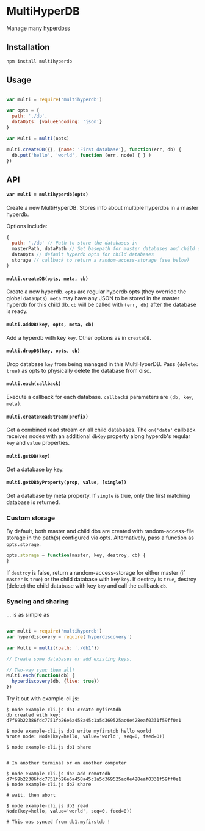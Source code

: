 # MultiHyperDB

Manage many [hyperdbs](https://github.com/mafintosh/hyperdb)s

## Installation

`npm install multihyperdb`

## Usage

```js

var multi = require('multihyperdb')

var opts = {
  path: './db',
  dataOpts: {valueEncoding: 'json'}
}

var Multi = multi(opts)

multi.createDB({}, {name: 'First database'}, function(err, db) {
  db.put('hello', 'world', function (err, node) { } )
})

```

## API

#### `var multi = multihyperdb(opts)`

Create a new MultiHyperDB. Stores info about multiple hyperdbs in a master hyperdb.

Options include:

```js
{
  path: './db' // Path to store the databases in
  masterPath, dataPath // Set basepath for master databases and child databases manually
  dataOpts // default hyperdb opts for child databases
  storage // callback to return a random-access-storage (see below)
}
```

#### `multi.createDB(opts, meta, cb)`

Create a new hyperdb. `opts` are regular hyperdb opts (they override the global `dataOpts`). `meta` may have any JSON to be stored in the master hyperdb for this child db. `cb` will be called with `(err, db)` after the database is ready.

#### `multi.addDB(key, opts, meta, cb)`

Add a hyperdb with key `key`. Other options as in `createDB`.

#### `multi.dropDB(key, opts, cb)`

Drop database `key` from being managed in this MultiHyperDB. Pass `{delete: true}` as opts to physically delete the database from disc.

#### `multi.each(callback)`

Execute a callback for each database. `callback`s parameters are `(db, key, meta)`.

#### `multi.createReadStream(prefix)`

Get a combined read stream on all child databases. The `on('data'` callback receives nodes with an additional `dbKey` property along hyperdb's regular `key` and `value` properties.

#### `multi.getDB(key)`

Get a database by key.

#### `multi.getDBbyProperty(prop, value, [single])`

Get a database by meta property. If `single` is true, only the first matching database is returned.

### Custom storage 

By default, both master and child dbs are created with random-access-file storage in the path(s) configured via opts. Alternatively, pass a function as `opts.storage`.

```js
opts.storage = function(master, key, destroy, cb) {
}
```
If `destroy` is false, return a random-access-storage for either master (if `master` is `true`) or the child database with key `key`. If destroy is `true`, destroy (delete) the child database with key `key` and call the callback `cb`.

### Syncing and sharing

... is as simple as

```js

var multi = require('multihyperdb')
var hyperdiscovery = require('hyperdiscovery')

var Multi = multi({path: './db1'})

// Create some databases or add existing keys.

// Two-way sync them all!
Multi.each(function(db) {
  hyperdiscovery(db, {live: true})
})
```

Try it out with example-cli.js:

```
$ node example-cli.js db1 create myfirstdb
db created with key: d7f69b22386fdc7751fb26e6a458a45c1a5d369525ac0e428eaf0331f59ff0e1

$ node example-cli.js db1 write myfirstdb hello world
Wrote node: Node(key=hello, value='world', seq=0, feed=0))

$ node example-cli.js db1 share


# In another terminal or on another computer

$ node example-cli.js db2 add remotedb d7f69b22386fdc7751fb26e6a458a45c1a5d369525ac0e428eaf0331f59ff0e1 
$ node example-cli.js db2 share

# wait, then abort

$ node example-cli.js db2 read
Node(key=hello, value='world', seq=0, feed=0))

# This was synced from db1.myfirstdb !

```
